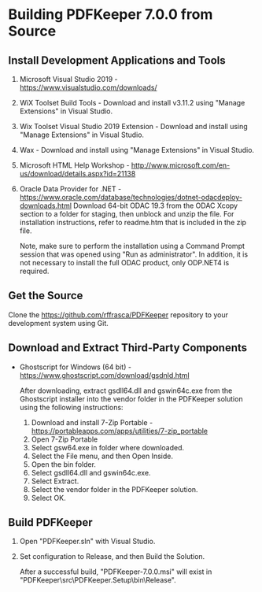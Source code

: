 # Building PDFKeeper 7.0.0 from Source

##  Install Development Applications and Tools
1. Microsoft Visual Studio 2019 - https://www.visualstudio.com/downloads/
2. WiX Toolset Build Tools - Download and install v3.11.2 using "Manage Extensions" in Visual Studio.
3. Wix Toolset Visual Studio 2019 Extension - Download and install using "Manage Extensions" in Visual Studio.
4. Wax - Download and install using "Manage Extensions" in Visual Studio.
5. Microsoft HTML Help Workshop - http://www.microsoft.com/en-us/download/details.aspx?id=21138
6. Oracle Data Provider for .NET - https://www.oracle.com/database/technologies/dotnet-odacdeploy-downloads.html
    Download 64-bit ODAC 19.3 from the ODAC Xcopy section to a folder for staging, then unblock and unzip the file.
    For installation instructions, refer to readme.htm that is included in the zip file.
    
    Note, make sure to perform the installation using a Command Prompt session that was opened using "Run as administrator". In addition, it is not necessary to install the full ODAC product, only ODP.NET4 is required.

## Get the Source
Clone the https://github.com/rffrasca/PDFKeeper repository to your development system using Git.

## Download and Extract Third-Party Components
- Ghostscript for Windows (64 bit) - https://www.ghostscript.com/download/gsdnld.html
    
    After downloading, extract gsdll64.dll and gswin64c.exe from the Ghostscript installer into the vendor folder in the PDFKeeper solution using the following instructions:
    
    1. Download and install 7-Zip Portable - https://portableapps.com/apps/utilities/7-zip_portable
    2. Open 7-Zip Portable
    3. Select gs<version>w64.exe in folder where downloaded.
    4. Select the File menu, and then Open Inside.
    5. Open the bin folder.
    6. Select gsdll64.dll and gswin64c.exe.
    7. Select Extract.
    8. Select the vendor folder in the PDFKeeper solution.
    9. Select OK.

## Build PDFKeeper
1. Open "PDFKeeper.sln" with Visual Studio.
2. Set configuration to Release, and then Build the Solution.

    After a successful build, "PDFKeeper-7.0.0.msi" will exist in "PDFKeeper\src\PDFKeeper.Setup\bin\Release".
